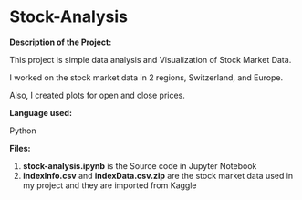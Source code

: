 # Stock-Analysis
**Description of the Project:**


This project is simple data analysis and Visualization of Stock Market Data.

I worked on the stock market data in 2 regions, Switzerland, and Europe.

Also, I created plots for open and close prices.

**Language used:**

Python

**Files:**
1) **stock-analysis.ipynb** is the Source code in Jupyter Notebook
2) **indexInfo.csv** and **indexData.csv.zip** are the stock market data used in my project and they are imported from Kaggle
